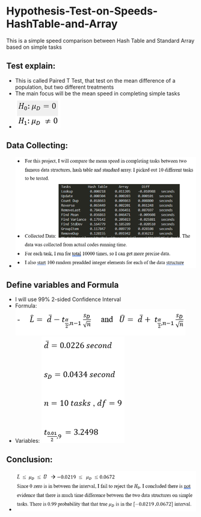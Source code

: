 # Hypothesis-Test-on-Speeds-HashTable-and-Array

This is a simple speed comparison between Hash Table and Standard Array based on simple tasks

## Test explain:

- This is called Paired T Test, that test on the mean difference of a population, but two different treatments
- The main focus will be the mean speed in completing simple tasks
- ![alt text](TestHypothesis.png)

## Data Collecting:

- ![alt text](DataCollecting.png)

## Define variables and Formula

- I will use 99% 2-sided Confidence Interval
- Formula: ![alt text](Intervals.png)
- Variables: ![alt text](Variable.png)

## Conclusion:

- ![alt text](image-1.png)
